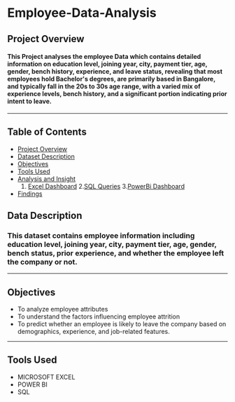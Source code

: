 # Employee-Data-Analysis
## Project Overview
#### This Project analyses the employee Data which contains detailed information on education level, joining year, city, payment tier, age, gender, bench history, experience, and leave status, revealing that most employees hold Bachelor's degrees, are primarily based in Bangalore, and typically fall in the 20s to 30s age range, with a varied mix of experience levels, bench history, and a significant portion indicating prior intent to leave.
---
## Table of Contents
+ [Project Overview](#Project-Overview)
+ [Dataset Description](#Dataset-Description)
+ [Objectives](#Objectives)
+ [Tools Used](#Tools-Used)
+ [Analysis and Insight](#Analysisand-Insight)   
  1. [Excel Dashboard](#excel-dashboard)
2.[SQL Queries](#sql-queries)
3.[PowerBi Dashboard](#PowerBi-Dashboard)
+ [Findings](#Findings)
## Data Description
### This dataset contains employee information including education level, joining year, city, payment tier, age, gender, bench status, prior experience, and whether the employee left the company or not.
---

## Objectives
 + To analyze employee attributes 
 + To understand the factors influencing employee attrition  
 + To predict whether an employee is likely to leave the company based on demographics, experience, and job-related features.
---
## Tools Used
+ MICROSOFT EXCEL
+ POWER BI
+ SQL
